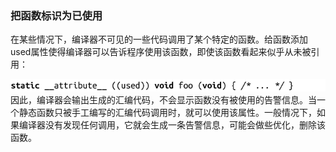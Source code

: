 ### 把函数标识为已使用

在某些情况下，编译器不可见的一些代码调用了某个特定的函数。给函数添加used属性使得编译器可以告诉程序使用该函数，即使该函数看起来似乎从未被引用：



![596.png](../images/596.png)
因此，编译器会输出生成的汇编代码，不会显示函数没有被使用的告警信息。当一个静态函数只被手工编写的汇编代码调用时，就可以使用该属性。一般情况下，如果编译器没有发现任何调用，它就会生成一条告警信息，可能会做些优化，删除该函数。

